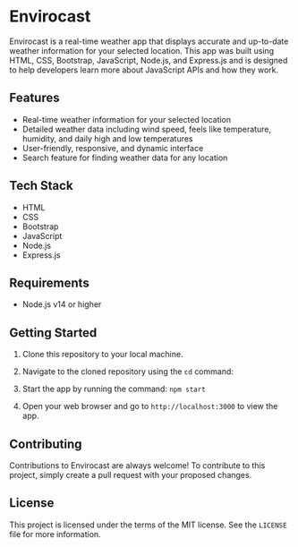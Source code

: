 # Envirocast

Envirocast is a real-time weather app that displays accurate and up-to-date weather information for your selected location. This app was built using HTML, CSS, Bootstrap, JavaScript, Node.js, and Express.js and is designed to help developers learn more about JavaScript APIs and how they work.

## Features

- Real-time weather information for your selected location
- Detailed weather data including wind speed, feels like temperature, humidity, and daily high and low temperatures
- User-friendly, responsive, and dynamic interface
- Search feature for finding weather data for any location

## Tech Stack

- HTML
- CSS
- Bootstrap
- JavaScript
- Node.js
- Express.js

## Requirements

- Node.js v14 or higher

## Getting Started

1. Clone this repository to your local machine.

2. Navigate to the cloned repository using the `cd` command:

3. Start the app by running the command: `npm start`

 4. Open your web browser and go to `http://localhost:3000` to view the app.
 
 ## Contributing

Contributions to Envirocast are always welcome! To contribute to this project, simply create a pull request with your proposed changes.

## License

This project is licensed under the terms of the MIT license. See the `LICENSE` file for more information.
